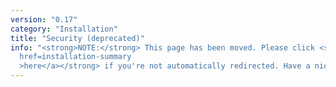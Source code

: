 ```yaml
---
version: "0.17"
category: "Installation"
title: "Security (deprecated)"
info: "<strong>NOTE:</strong> This page has been moved. Please click <strong><a
  href=installation-summary
  >here</a></strong> if you're not automatically redirected. Have a nice day!"
---
```


<meta http-equiv="refresh" content="1;url=installation-summary">
